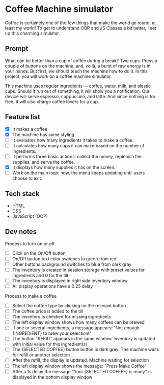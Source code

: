 # Coffee Machine simulator

Coffee is certainely one of the few things that make the world go round, at least my world! To get to understand OOP and JS Classes a bit better, I set up this charming simulator.

## Prompt

What can be better than a cup of coffee during a break? Two cups. Press a couple of buttons on the machine, and, voilà, a burst of raw energy is in your hands. But first, we should teach the machine how to do it. In this project, you will work on a coffee machine simulator.

This machine uses regular ingredients — coffee, water, milk, and plastic cups. Should it run out of something, it will show you a notification. Our device will serve espresso, cappuccino, and latte. And since nothing is for free, it will also charge coffee lovers for a cup.

## Feature list

- [x] It makes a coffee.
- [x] The machine has some styling.
- [ ] It evaluates how many ingredients it takes to make a coffee.
- [ ] It calculates how many cups it can make based on the number of ingredients.
- [ ] It performs three basic actions: collect the money, replenish the supplies, and serve the coffee.
- [x] It displays how many supplies it has on the screen.
- [ ] Work on the main loop: now, the menu keeps updating until users choose to exit.

## Tech stack

- HTML
- CSS
- JavaScript (OOP)

## Dev notes

Process to turn on or off

- [ ] Click on the On/Off button
- [ ] On/Off button text color switches to green from red
- [ ] Other buttons background switches to blue from dark gray
- [ ] The inventory is created in session storage with preset values for ingredients and 0 for the till
- [ ] The inventory is displayed in right side inventory window
- [ ] All display operations have a 0.25 delay

Process to make a coffee

- [ ] Select the coffee type by clicking on the relevant button
- [ ] The coffee price is added to the till
- [ ] The inventory is checked for missing ingredients
- [ ] The left display window shows how many coffees can be brewed
- [ ] If one or several ingredients, a message appears: "Not enough {INGREDIENT} to brew your selection!"
- [ ] The button "REFILl" appears in the same window. Inventory is updated with initial value for this ingredient(s)
- [ ] The {SELECTED COFFEE} button button is dark grey. The machine waits for refill or another selection
- [ ] After the refill, the display is updated. Machine waiting for selection
- [ ] The left display window shows the message: "Press Make Coffee"
- [ ] After a 1s delay the message "Your {SELECTED COFFEE} is ready" is displayed in the bottom display window
